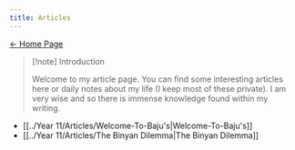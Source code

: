 ```yaml
---
title: Articles
---
```


[← Home Page](https://baju-s.toomwn.xyz)

> [!note] Introduction
> 
> Welcome to my article page. You can find some interesting articles here or daily notes about my life (I keep most of these private). I am very wise and so there is immense knowledge found within my writing. 

- [[../Year 11/Articles/Welcome-To-Baju's|Welcome-To-Baju's]]
- [[../Year 11/Articles/The Binyan Dilemma|The Binyan Dilemma]]
